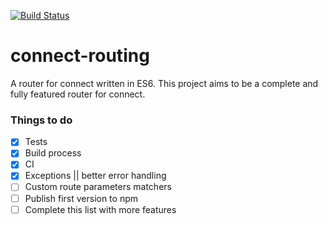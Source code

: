 [![Build Status](https://travis-ci.org/eduardn/connect-routing.svg?branch=master)](https://travis-ci.org/eduardn/connect-routing)

# connect-routing
A router for connect written in ES6. This project aims to be a complete and fully featured router for connect.

### Things to do
- [x] Tests
- [x]  Build process
- [x] CI
- [x] Exceptions || better error handling
- [ ] Custom route parameters matchers
- [ ] Publish first version to npm
- [ ] Complete this list with more features
